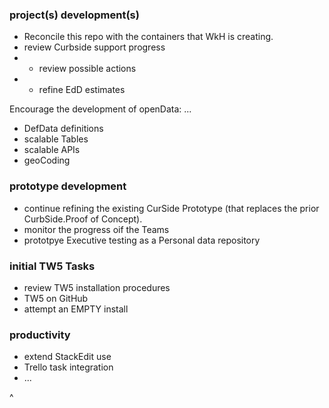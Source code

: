 ### project(s) development(s)
* Reconcile this repo with the containers that WkH is creating.
* review Curbside support progress
* * review possible actions
* * refine EdD estimates

Encourage the development of openData: ...
* DefData definitions
* scalable Tables
* scalable APIs
* geoCoding


### prototype development
* continue refining the existing CurSide Prototype (that replaces the prior CurbSide.Proof of Concept).
* monitor the progress oif the Teams
* prototpye Executive testing as a Personal data repository


### initial TW5 Tasks
* review TW5 installation procedures
* TW5 on GitHub
* attempt an EMPTY install


### productivity
* extend StackEdit use
* Trello task integration
* ...

^
